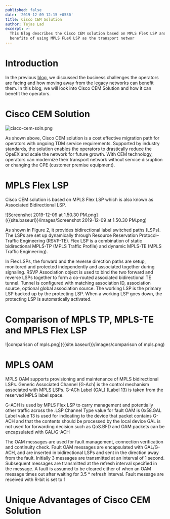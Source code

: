 ```yaml
---
published: false
date: '2019-12-09 12:15 +0530'
title: Cisco CEM Solution
author: Tejas Lad
excerpt: >-
  This Blog describes the Cisco CEM solution based on MPLS FleX LSP and the
  benefits of using MPLS FLeX LSP as the transport networ
---
```

# Introduction

In the previous [blog](https://xrdocs.io/tdm2ip/blogs/network-modernization/ "blog"), we discussed the business challenges the operators are facing and how moving away from the legacy networks can benefit them. In this blog, we will look into Cisco CEM Solution and how it can benefit the operators.

# Cisco CEM Solution

![cisco-cem-soln.png]({{site.baseurl}}/images/cisco-cem-soln.png)

As shown above, Cisco CEM solution is a cost effective migration path for operators with ongoing TDM service requirements. Supported by industry standards, the solution enables the operators to drastically reduce the OpeEX and scale the network for future growth. With CEM technology, operators can modernize their transport network without service disruption or changing the CPE (customer premise equipment).

# MPLS Flex LSP

Cisco CEM solution is based on MPLS Flex LSP which is also known as Associated Bidirectional LSP.

![Screenshot 2019-12-09 at 1.50.30 PM.png]({{site.baseurl}}/images/Screenshot 2019-12-09 at 1.50.30 PM.png)

As shown in Figure 2, it provides bidirectional label switched paths (LSPs). The LSPs are set up dynamically through Resource Reservation Protocol–Traffic Engineering (RSVP-TE). Flex LSP is a combination of static bidirectional MPLS-TP (MPLS Traffic Profile) and dynamic MPLS-TE (MPLS Traffic Engineering).

In Flex LSPs, the forward and the reverse direction paths are setup, monitored and protected independently and associated together during signaling. RSVP Association object is used to bind the two forward and reverse LSPs together to form a co-routed associated bidirectional TE tunnel.
Tunnel is configured with matching association ID, association source, optional global association source. The working LSP is the primary LSP backed up by the protecting LSP. When a working LSP goes down, the protecting LSP is automatically activated. 


# Comparison of MPLS TP, MPLS-TE and MPLS Flex LSP

![comparison of mpls.png]({{site.baseurl}}/images/comparison of mpls.png)

# MPLS OAM

MPLS OAM supports provisioning and maintenance of MPLS bidirectional LSPs. Generic Associated Channel (G-Ach) is the control mechanism associated with MPLS LSPs. G-ACh Label (GAL) (Label 13) is taken from the reserved MPLS label space.


G-ACH is used by MPLS Flex LSP to carry management and potentially other traffic across the .LSP
Channel Type value for fault OAM is 0x58.GAL Label value 13 is used for indicating to the device that packet contains G-ACH and that the contents should be processed by the local device
GAL is not used for forwarding decision such as QoS.BFD and OAM packets can be encapsulated with GAL/G-ACH


The OAM messages are used for fault management, connection verification and continuity check.
Fault OAM messages are encapsulated with GAL/G-ACH, and are inserted in bidirectional LSPs and sent in the direction away from the fault. Initially 3 messages are transmitted at an interval of 1 second. Subsequent messages are transmitted at the refresh interval specified in the message. A fault is assumed to be cleared either of when an OAM message times out after waiting for 3.5 * refresh interval. Fault message are received with R-bit is set to 1

# Unique Advantages of Cisco CEM Solution
